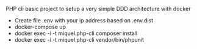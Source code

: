 PHP cli basic project to setup a very simple DDD architecture with docker

- Create file .env with your ip address based on .env.dist
- docker-compose up
- docker exec -i -t miquel.php-cli composer install
- docker exec -i -t miquel.php-cli vendor/bin/phpunit
